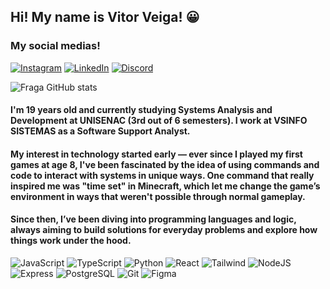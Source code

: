 
## Hi! My name is Vitor Veiga! 😀 
### My social medias! 

[![Instagram](https://img.shields.io/badge/-Instagram-%23E4405F?style=for-the-badge&logo=instagram&logoColor=white)](https://www.instagram.com/vidroxis/) 
[![LinkedIn](https://img.shields.io/badge/LinkedIn-0077B5?style=for-the-badge&logo=linkedin&logoColor=white)](https://www.linkedin.com/in/SEUUSERNAME/)
[![Discord](https://img.shields.io/badge/Discord-7289DA?style=for-the-badge&logo=discord&logoColor=white)](https://discord.com/channels/@SEUUSERNAME/)

![Fraga GitHub stats](https://github-readme-stats.vercel.app/api?username=devveiga&show_icons=true&theme=transparent)



#### I'm 19 years old and currently studying Systems Analysis and Development at UNISENAC (3rd out of 6 semesters). I work at VSINFO SISTEMAS as a Software Support Analyst.
#### My interest in technology started early — ever since I played my first games at age 8, I've been fascinated by the idea of using commands and code to interact with systems in unique ways. One command that really inspired me was "time set" in Minecraft, which let me change the game’s environment in ways that weren't possible through normal gameplay.
#### Since then, I’ve been diving into programming languages and logic, always aiming to build solutions for everyday problems and explore how things work under the hood.

![JavaScript](https://img.shields.io/badge/JavaScript-F7DF1E?style=for-the-badge&logo=javascript&logoColor=black)
![TypeScript](https://img.shields.io/badge/TypeScript-007ACC?style=for-the-badge&logo=typescript&logoColor=white)
![Python](https://img.shields.io/badge/python-3670A0?style=for-the-badge&logo=python&logoColor=ffdd54)
![React](https://img.shields.io/badge/React-20232A?style=for-the-badge&logo=react&logoColor=61DAFB)
![Tailwind](https://img.shields.io/badge/tailwindcss-%2338B2AC.svg?style=for-the-badge&logo=tailwind-css&logoColor=white)
![NodeJS](https://img.shields.io/badge/node.js-6DA55F?style=for-the-badge&logo=node.js&logoColor=white)
![Express](https://img.shields.io/badge/express.js-%23404d59.svg?style=for-the-badge&logo=express&logoColor=%2361DAFB)
![PostgreSQL](https://img.shields.io/badge/PostgreSQL-000?style=for-the-badge&logo=postgresql)
![Git](https://img.shields.io/badge/GIT-E44C30?style=for-the-badge&logo=git&logoColor=white)
![Figma](https://img.shields.io/badge/Figma-696969?style=for-the-badge&logo=figma&logoColor=figma)


